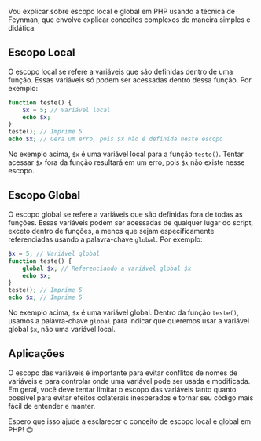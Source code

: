 Vou explicar sobre escopo local e global em PHP usando a técnica de Feynman, que envolve explicar conceitos complexos de maneira simples e didática.

## Escopo Local

O escopo local se refere a variáveis que são definidas dentro de uma função. Essas variáveis só podem ser acessadas dentro dessa função. Por exemplo:

```php
function teste() {
    $x = 5; // Variável local
    echo $x;
}
teste(); // Imprime 5
echo $x; // Gera um erro, pois $x não é definida neste escopo
```

No exemplo acima, `$x` é uma variável local para a função `teste()`. Tentar acessar `$x` fora da função resultará em um erro, pois `$x` não existe nesse escopo.

## Escopo Global

O escopo global se refere a variáveis que são definidas fora de todas as funções. Essas variáveis podem ser acessadas de qualquer lugar do script, exceto dentro de funções, a menos que sejam especificamente referenciadas usando a palavra-chave `global`. Por exemplo:

```php
$x = 5; // Variável global
function teste() {
    global $x; // Referenciando a variável global $x
    echo $x;
}
teste(); // Imprime 5
echo $x; // Imprime 5
```

No exemplo acima, `$x` é uma variável global. Dentro da função `teste()`, usamos a palavra-chave `global` para indicar que queremos usar a variável global `$x`, não uma variável local.

## Aplicações

O escopo das variáveis é importante para evitar conflitos de nomes de variáveis e para controlar onde uma variável pode ser usada e modificada. Em geral, você deve tentar limitar o escopo das variáveis tanto quanto possível para evitar efeitos colaterais inesperados e tornar seu código mais fácil de entender e manter.

Espero que isso ajude a esclarecer o conceito de escopo local e global em PHP!  😊